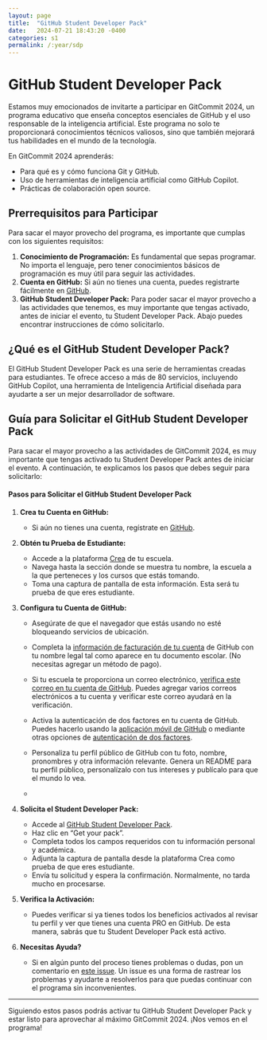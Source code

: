 ```yaml
---
layout: page
title:  "GitHub Student Developer Pack"
date:   2024-07-21 18:43:20 -0400
categories: s1
permalink: /:year/sdp
---
```


# GitHub Student Developer Pack

Estamos muy emocionados de invitarte a participar en GitCommit 2024, un programa educativo que enseña conceptos esenciales de GitHub y el uso responsable de la inteligencia artificial. Este programa no solo te proporcionará conocimientos técnicos valiosos, sino que también mejorará tus habilidades en el mundo de la tecnología.

En GitCommit 2024 aprenderás:

* Para qué es y cómo funciona Git y GitHub.  
* Uso de herramientas de inteligencia artificial como GitHub Copilot.  
* Prácticas de colaboración open source.

## Prerrequisitos para Participar

Para sacar el mayor provecho del programa, es importante que cumplas con los siguientes requisitos:

1. **Conocimiento de Programación:** Es fundamental que sepas programar. No importa el lenguaje, pero tener conocimientos básicos de programación es muy útil para seguir las actividades.  
1. **Cuenta en GitHub:** Si aún no tienes una cuenta, puedes registrarte fácilmente en [GitHub](https://github.com).  
1. **GitHub Student Developer Pack:** Para poder sacar el mayor provecho a las actividades que tenemos, es muy importante que tengas activado, antes de iniciar el evento, tu Student Developer Pack. Abajo puedes encontrar instrucciones de cómo solicitarlo.

## ¿Qué es el GitHub Student Developer Pack?

El GitHub Student Developer Pack es una serie de herramientas creadas para estudiantes. Te ofrece acceso a más de 80 servicios, incluyendo GitHub Copilot, una herramienta de Inteligencia Artificial diseñada para ayudarte a ser un mejor desarrollador de software.

#### 

## Guía para Solicitar el GitHub Student Developer Pack

Para sacar el mayor provecho a las actividades de GitCommit 2024, es muy importante que tengas activado tu Student Developer Pack antes de iniciar el evento. A continuación, te explicamos los pasos que debes seguir para solicitarlo:

#### **Pasos para Solicitar el GitHub Student Developer Pack**

1. **Crea tu Cuenta en GitHub:**  
   * Si aún no tienes una cuenta, regístrate en [GitHub](https://github.com).

1. **Obtén tu Prueba de Estudiante:**  
   * Accede a la plataforma [Crea](https://crea.com.uy) de tu escuela.  
   * Navega hasta la sección donde se muestra tu nombre, la escuela a la que perteneces y los cursos que estás tomando.  
   * Toma una captura de pantalla de esta información. Esta será tu prueba de que eres estudiante.

1. **Configura tu Cuenta de GitHub:**  
   * Asegúrate de que el navegador que estás usando no esté bloqueando servicios de ubicación.  
   * Completa la [información de facturación de tu cuenta](https://github.com/settings/billing/payment\_information) de GitHub con tu nombre legal tal como aparece en tu documento escolar. (No necesitas agregar un método de pago).  
   * Si tu escuela te proporciona un correo electrónico, [verifica este correo en tu cuenta de GitHub](https://github.com/settings/emails). Puedes agregar varios correos electrónicos a tu cuenta y verificar este correo ayudará en la verificación.  
   * Activa la autenticación de dos factores en tu cuenta de GitHub. Puedes hacerlo usando la [aplicación móvil de GitHub](https://github.com/mobile) o mediante otras opciones de [autenticación de dos factores](https://github.com/settings/security).  
   * Personaliza tu perfil público de GitHub con tu foto, nombre, pronombres y otra información relevante. Genera un README para tu perfil público, personalízalo con tus intereses y publícalo para que el mundo lo vea.  
       
   *   
1. **Solicita el Student Developer Pack:**  
   * Accede al [GitHub Student Developer Pack](https://gh.io/git-commit-2024).  
   * Haz clic en “Get your pack”.  
   * Completa todos los campos requeridos con tu información personal y académica.  
   * Adjunta la captura de pantalla desde la plataforma Crea como prueba de que eres estudiante.  
   * Envía tu solicitud y espera la confirmación. Normalmente, no tarda mucho en procesarse.

1. **Verifica la Activación:**

   * Puedes verificar si ya tienes todos los beneficios activados al revisar tu perfil y ver que tienes una cuenta PRO en GitHub. De esta manera, sabrás que tu Student Developer Pack está activo.

1. **Necesitas Ayuda?**

   * Si en algún punto del proceso tienes problemas o dudas, pon un comentario en [este issue](https://github.com/gitcommituyu/gitcommituyu.github.io/issues/2). Un issue es una forma de rastrear los problemas y ayudarte a resolverlos para que puedas continuar con el programa sin inconvenientes.

---

Siguiendo estos pasos podrás activar tu GitHub Student Developer Pack y estar listo para aprovechar al máximo GitCommit 2024\. ¡Nos vemos en el programa\!

